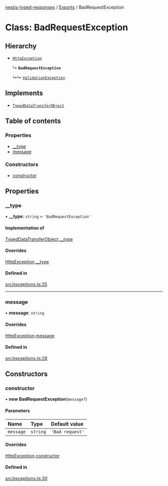 [nestjs-typed-responses](../README.md) / [Exports](../modules.md) / BadRequestException

# Class: BadRequestException

## Hierarchy

- [`HttpException`](HttpException.md)

  ↳ **`BadRequestException`**

  ↳↳ [`ValidationException`](ValidationException.md)

## Implements

- [`TypedDataTransferObject`](../interfaces/TypedDataTransferObject.md)

## Table of contents

### Properties

- [\_\_type](BadRequestException.md#__type)
- [message](BadRequestException.md#message)

### Constructors

- [constructor](BadRequestException.md#constructor)

## Properties

### \_\_type

• **\_\_type**: `string` = `'BadRequestException'`

#### Implementation of

[TypedDataTransferObject](../interfaces/TypedDataTransferObject.md).[__type](../interfaces/TypedDataTransferObject.md#__type)

#### Overrides

[HttpException](HttpException.md).[__type](HttpException.md#__type)

#### Defined in

[src/exceptions.ts:25](https://github.com/igrek8/nestjs-typed-responses/blob/cc7b0a6/src/exceptions.ts#L25)

___

### message

• **message**: `string`

#### Overrides

[HttpException](HttpException.md).[message](HttpException.md#message)

#### Defined in

[src/exceptions.ts:28](https://github.com/igrek8/nestjs-typed-responses/blob/cc7b0a6/src/exceptions.ts#L28)

## Constructors

### constructor

• **new BadRequestException**(`message?`)

#### Parameters

| Name | Type | Default value |
| :------ | :------ | :------ |
| `message` | `string` | `'Bad request'` |

#### Overrides

[HttpException](HttpException.md).[constructor](HttpException.md#constructor)

#### Defined in

[src/exceptions.ts:30](https://github.com/igrek8/nestjs-typed-responses/blob/cc7b0a6/src/exceptions.ts#L30)
